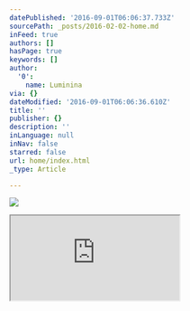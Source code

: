 ```yaml
---
datePublished: '2016-09-01T06:06:37.733Z'
sourcePath: _posts/2016-02-02-home.md
inFeed: true
authors: []
hasPage: true
keywords: []
author:
  '0':
    name: Luminina
via: {}
dateModified: '2016-09-01T06:06:36.610Z'
title: ''
publisher: {}
description: ''
inLanguage: null
inNav: false
starred: false
url: home/index.html
_type: Article

---
```

![](https://the-grid-user-content.s3-us-west-2.amazonaws.com/ea734c29-fcae-45ed-97bb-e8cdbfa9891a.jpg)

<iframe src="https://the-grid.github.io/ed-userhtml/?g=eJwDAAAAAAE" style=""></iframe>